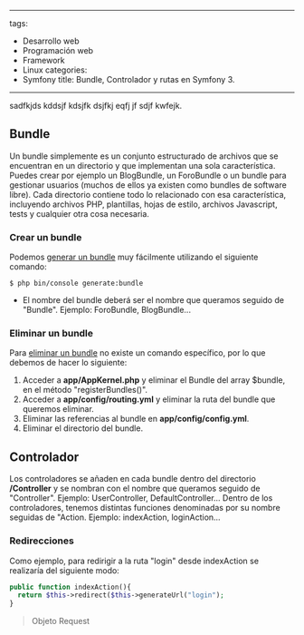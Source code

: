 
---
tags:
- Desarrollo web
- Programación web
- Framework
- Linux
categories:
- Symfony
title: Bundle, Controlador y rutas en Symfony 3.
---

sadfkjds kddsjf kdsjfk dsjfkj eqfj jf sdjf kwfejk.

## Bundle

Un bundle simplemente es un conjunto estructurado de archivos que se encuentran en un directorio y que implementan una sola característica. Puedes crear por ejemplo un BlogBundle, un ForoBundle o un bundle para gestionar usuarios (muchos de ellos ya existen como bundles de software libre). Cada directorio contiene todo lo relacionado con esa característica, incluyendo archivos PHP, plantillas, hojas de estilo, archivos Javascript, tests y cualquier otra cosa necesaria.

### Crear un bundle

Podemos [generar un bundle](https://symfony.com/doc/current/bundles.html#creating-a-bundle) muy fácilmente utilizando el siguiente comando:

``` shell
$ php bin/console generate:bundle
```
* El nombre del bundle deberá ser el nombre que queramos seguido de "Bundle". Ejemplo: ForoBundle, BlogBundle...

### Eliminar un bundle

Para [eliminar un bundle](http://symfony.com/doc/current/bundles/remove.html) no existe un comando específico, por lo que debemos de hacer lo siguiente:

1. Acceder a **app/AppKernel.php** y eliminar el Bundle del array $bundle, en el método "registerBundles()".
2. Acceder a **app/config/routing.yml** y eliminar la ruta del bundle que queremos eliminar.
3. Eliminar las referencias al bundle en **app/config/config.yml**.
4. Eliminar el directorio del bundle.

## Controlador

Los controladores se añaden en cada bundle dentro del directorio **/Controller** y se nombran con el nombre que queramos seguido de "Controller". Ejemplo: UserController, DefaultController... Dentro de los controladores, tenemos distintas funciones denominadas por su nombre seguidas de "Action. Ejemplo: indexAction, loginAction...

### Redirecciones

Como ejemplo, para redirigir a la ruta "login" desde indexAction se realizaría del siguiente modo:

```php
public function indexAction(){
  return $this->redirect($this->generateUrl("login");
}
```

> Objeto Request

